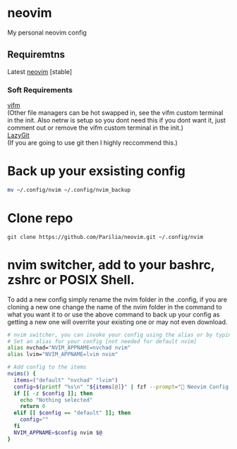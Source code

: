 # neovim
My personal neovim config

## Requiremtns
Latest <a href="https://neovim.io/">neovim</a> [stable]<br>
### Soft Requirements
<a href="https://github.com/vifm/vifm">vifm</a> <br>  (Other file managers can be hot swapped in, see the vifm custom terminal in the init. Also netrw is setup so you dont need this if you dont want it, just comment out or remove the vifm custom terminal in the init.)<br>
<a href="https://github.com/jesseduffield/lazygit">LazyGit</a>  <br> (If you are going to use git then I highly reccommend this.)<br>

# Back up your exsisting config
```bash
mv ~/.config/nvim ~/.config/nvim_backup
```
# Clone repo
```
git clone https://github.com/Parilia/neovim.git ~/.config/nvim
```
# nvim switcher, add to your bashrc, zshrc or POSIX Shell.
To add a new config simply rename the nvim folder in the .config, if you are cloning a new one change the name of the nvim folder in the command to what you want it to or use the above command to back up your config as getting a new one will overrite your existing one or may not even download.

```bash
# nvim switcher, you can invoke your config using the alias or by typing "nvims" into your shell
# Set an alias for your config [not needed for default nvim]
alias nvchad="NVIM_APPNAME=nvchad nvim"
alias lvim="NVIM_APPNAME=lvim nvim"

# Add config to the items
nvims() {
  items=("default" "nvchad" "lvim")
  config=$(printf "%s\n" "${items[@]}" | fzf --prompt=" Neovim Config  " --height=~50% --layout=reverse --border --exit-0)
  if [[ -z $config ]]; then
    echo "Nothing selected"
    return 0
  elif [[ $config == "default" ]]; then
    config=""
  fi
  NVIM_APPNAME=$config nvim $@
}
```
